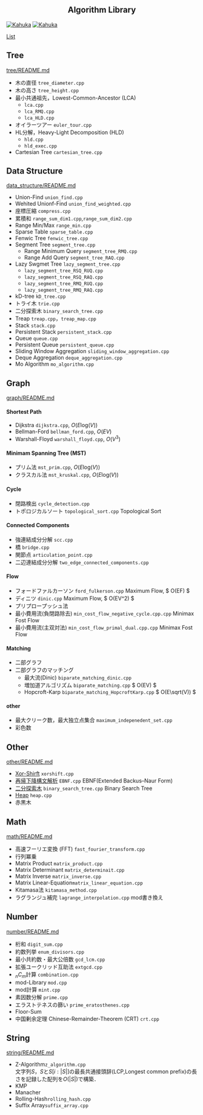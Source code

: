 
<h2 align="center">Algorithm Library</h2>
<p align="center"> </p>

[![Kahuka](https://img.shields.io/endpoint?url=https%3A%2F%2Fatcoder-badges.now.sh%2Fapi%2Fatcoder%2Fjson%2FKahuka)](https://atcoder.jp/users/Kahuka)
[![Kahuka](https://img.shields.io/endpoint?url=https%3A%2F%2Fatcoder-badges.now.sh%2Fapi%2Fcodeforces%2Fjson%2FKahuka)](https://codeforces.com/profile/Kahuka)

    
        
[List](./docs/index.md)

## Tree
[tree/README.md](./tree/README.md)
 
- 木の直径 `tree_diameter.cpp`
- 木の高さ `tree_height.cpp`
- 最小共通祖先，Lowest-Common-Ancestor (LCA) 
    - `lca.cpp`
    - `lca_RMQ.cpp`
    - `lca_HLD.cpp`
- オイラーツアー `euler_tour.cpp`
- HL分解，Heavy-Light Decomposition (HLD)   
    - `hld.cpp` 
    - `hld_exec.cpp` 
- Cartesian Tree `cartesian_tree.cpp`


## Data Structure
[data_structure/README.md](./data_structure/README.md)

- Union-Find  `union_find.cpp`
- Wehited Unionf-Find `union_find_weighted.cpp`
- 座標圧縮 `compress.cpp`
- 累積和 `range_sum_dim1.cpp`,`range_sum_dim2.cpp`
- Range Min/Max `range_min.cpp`
- Sparse Table `sparse_table.cpp`
- Fenwic Tree `fenwic_tree.cpp`   
- Segment Tree  `segment_tree.cpp`
    - Range Minimum Query  `segment_tree_RMQ.cpp`
    - Range Add Query  `segment_tree_RAQ.cpp`
- Lazy Swgmet Tree `lazy_segment_tree.cpp`
    - `lazy_segment_tree_RSQ_RUQ.cpp`
    - `lazy_segment_tree_RSQ_RAQ.cpp`
    - `lazy_segment_tree_RMQ_RUQ.cpp`
    - `lazy_segment_tree_RMQ_RAQ.cpp`
- kD-tree `kD_tree.cpp`
- トライ木 `trie.cpp`
- 二分探索木 `binary_search_tree.cpp`
- Treap `treap.cpp`，`treap_map.cpp`
- Stack `stack.cpp`
- Persistent Stack `persistent_stack.cpp`
- Queue `queue.cpp`
- Persistent Queue `persistent_queue.cpp`
- Sliding Window Aggregation `sliding_window_aggregation.cpp`
- Deque Aggregation `deque_aggregation.cpp`
- Mo Algorithm `mo_algorithm.cpp`


## Graph
[graph/README.md](./graph/README.md)

#### Shortest Path
- Dijkstra `dijkstra.cpp`, $O(E\text{log}(V))$ 
- Bellman-Ford `bellman_ford.cpp`, $O(EV)$ 
- Warshall-Floyd  `warshall_floyd.cpp`, $O(V^3)$ 


#### Minimam Spanning Tree (MST)
- プリム法 `mst_prim.cpp`, $O(E\text{log}(V))$ 
- クラスカル法 `mst_kruskal.cpp`, $O(E\text{log}(V))$     

#### Cycle
- 閉路検出 `cycle_detection.cpp`
- トポロジカルソート `topological_sort.cpp` Topological Sort

#### Connected Components
- 強連結成分分解 `scc.cpp`
- 橋 `bridge.cpp`
- 関節点 `articulation_point.cpp`
- 二辺連結成分分解 `two_edge_connected_components.cpp`

#### Flow
- フォードファルカーソン `ford_fulkerson.cpp` Maximum Flow, $ O(EF) $
- ディニツ `dinic.cpp` Maximum Flow, $ O(EV^2) $
- プリプロープッシュ法
- 最小費用流(負閉路除去) `min_cost_flow_negative_cycle.cpp.cpp` Minimax Fost Flow
- 最小費用流(主双対法) `min_cost_flow_primal_dual.cpp.cpp` Minimax Fost Flow


#### Matching
- 二部グラフ
- 二部グラフのマッチング 
    - 最大流(Dinic) `biparate_matching_dinic.cpp` 
    - 増加道アルゴリズム `biparate_matching.cpp` $ O(EV) $
    - Hopcroft-Karp `biparate_matching_HopcroftKarp.cpp` $ O(E\sqrt(V)) $

#### other
- 最大クリーク数，最大独立点集合 `maximum_indepenedent_set.cpp`
- 彩色数


## Other
[other/README.md](./other/README.md)
  
- [Xor-Shirft](./xorshift.cpp) `xorshift.cpp`
- [再帰下降構文解析](./EBNF.cpp) `EBNF.cpp` EBNF(Extended Backus–Naur Form)
- [二分探索木](./binary_search_tree.cpp) `binary_search_tree.cpp` Binary Search Tree 
- [Heap](./heap.cpp) `heap.cpp`
- 赤黒木


## Math
[math/README.md](./math/README.md)
  
- 高速フーリエ変換 (FFT) `fast_fourier_transform.cpp`
- 行列冪乗 
- Matrix Product `matrix_product.cpp`
- Matrix Determinant `matrix_determinait.cpp`
- Matrix Inverse `matrix_inverse.cpp` 
- Matrix Linear-Equation`matrix_linear_equation.cpp`
- Kitamasa法 `kitamasa_method.cpp`
- ラグランジュ補完 `lagrange_interpolation.cpp` mod書き換え


## Number
[number/README.md](./number/README.md)
  
- 桁和 `digit_sum.cpp`  
- 約数列挙  `enum_divisors.cpp`  
- 最小共約数・最大公倍数  `gcd_lcm.cpp`  
- 拡張ユークリッド互助法 `extgcd.cpp`  
- $_nC_m$計算 `combination.cpp`
- mod-Library  `mod.cpp`
- mod計算 `mint.cpp`
- 素因数分解  `prime.cpp`  
- エラストテネスの篩い `prime_eratosthenes.cpp`
- Floor-Sum
- 中国剰余定理 Chinese-Remainder-Theorem (CRT) `crt.cpp`  

 


## String
[string/README.md](./string/README.md)

- Z-Algorithm`z_algorithm.cpp`     
文字列$S$，$S$と$S[i:|S|]$の最長共通接頭辞(LCP,Longest common prefix)の長さを記録した配列を$O(|S|)$で構築．
- KMP
- Manacher
- Rolling-Hash`rolling_hash.cpp`  
- Suffix Array`suffix_array.cpp`





